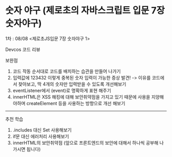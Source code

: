 # 숫자 야구 (제로초의 자바스크립트 입문 7장 숫자야구)

1차 : 08/08  <제로초JS입문 7장 숫자야구 1>

Devcos 코드 리뷰

보완점
1. 코드 작동 순서대로 코드를 배치하는 습관을 만들어 나가기
2. 입력값에 123432 이렇게 중복된 숫자 입력이 가능한 증상 발견! -> 이유를 코드에서 찾아보고, 딱 4개의 숫자만 입력받을 수 있도록 개선해보기
3. eventListener에서 (event)로 명확하게 표현 해주기
4. innerHTML은 XSS 해킹에 대해 보안취약점을 가지고 있기 때문에 사용을 지양해야하며 createElement 등을 사용하는 방향으로 개선 해보기

----

추천 학습
1. .includes 대신 Set 사용해보기
2. if문 대신 에러처리 사용해보기
3. innerHTML의 보안취약점 (앞으로 프론트엔드의 보안에 대해서 하나씩 공부해 나가시면 됩니다)
